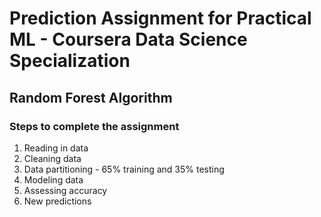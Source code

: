 # Prediction Assignment for Practical ML - Coursera Data Science Specialization
## Random Forest Algorithm

### Steps to complete the assignment

1) Reading in data
2) Cleaning data
3) Data partitioning - 65% training and 35% testing
4) Modeling data
5) Assessing accuracy
6) New predictions

